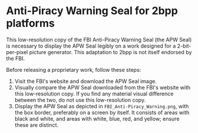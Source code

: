 # Anti-Piracy Warning Seal for 2bpp platforms

This low-resolution copy of the FBI Anti-Piracy Warning Seal (the
APW Seal) is necessary to display the APW Seal legibly on a work
designed for a 2-bit-per-pixel picture generator.  This adaptation
to 2bpp is not itself endorsed by the FBI.

Before releasing a proprietary work, follow these steps:

1. Visit the FBI's website and download the APW Seal image.
2. Visually compare the APW Seal downloaded from the FBI's website
   with this low-resolution copy.  If you find any material visual
   difference between the two, do not use this low-resolution copy.
3. Display the APW Seal as depicted in `FBI_Anti-Piracy_Warning.png`,
   with the box border, preferably on a screen by itself.  It
   consists of areas with black and white, and areas with white,
   blue, red, and yellow; ensure these are distinct.
